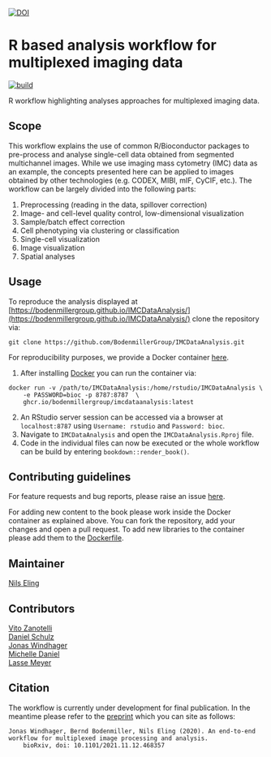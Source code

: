 [![DOI](https://zenodo.org/badge/DOI/10.5281/zenodo.6806449.svg)](https://doi.org/10.5281/zenodo.6806449)

# R based analysis workflow for multiplexed imaging data

<!-- badges: start -->
[![build](https://github.com/BodenmillerGroup/IMCDataAnalysis/actions/workflows/build.yml/badge.svg)](https://github.com/BodenmillerGroup/IMCDataAnalysis/actions/workflows/build.yml)
<!-- badges: end -->

R workflow highlighting analyses approaches for multiplexed imaging data.

## Scope


This workflow explains the use of common R/Bioconductor packages to pre-process and analyse single-cell data obtained from segmented multichannel images.
While we use imaging mass cytometry (IMC) data as an example, the concepts presented here can be applied to images obtained by other technologies (e.g. CODEX, MIBI, mIF, CyCIF, etc.).
The workflow can be largely divided into the following parts:

1. Preprocessing (reading in the data, spillover correction)
2. Image- and cell-level quality control, low-dimensional visualization
3. Sample/batch effect correction
4. Cell phenotyping via clustering or classification
5. Single-cell visualization
6. Image visualization
7. Spatial analyses

## Usage

To reproduce the analysis displayed at [https://bodenmillergroup.github.io/IMCDataAnalysis/](https://bodenmillergroup.github.io/IMCDataAnalysis/) clone the repository via:

```
git clone https://github.com/BodenmillerGroup/IMCDataAnalysis.git
```

For reproducibility purposes, we provide a Docker container [here](https://github.com/BodenmillerGroup/IMCDataAnalysis/pkgs/container/imcdataanalysis).

1. After installing [Docker](https://docs.docker.com/get-docker/) you can run the container via:

```
docker run -v /path/to/IMCDataAnalysis:/home/rstudio/IMCDataAnalysis \
	-e PASSWORD=bioc -p 8787:8787  \
	ghcr.io/bodenmillergroup/imcdataanalysis:latest
```

2. An RStudio server session can be accessed via a browser at `localhost:8787` using `Username: rstudio` and `Password: bioc`.  
3. Navigate to `IMCDataAnalysis` and open the `IMCDataAnalysis.Rproj` file.  
4. Code in the individual files can now be executed or the whole workflow can be build by entering `bookdown::render_book()`.

## Contributing guidelines

For feature requests and bug reports, please raise an issue [here](https://github.com/BodenmillerGroup/IMCDataAnalysis/issues).

For adding new content to the book please work inside the Docker container as explained above.
You can fork the repository, add your changes and open a pull request.
To add new libraries to the container please add them to the [Dockerfile](Dockerfile).

## Maintainer

[Nils Eling](https://github.com/nilseling)

## Contributors

[Vito Zanotelli](https://github.com/votti)  
[Daniel Schulz](https://github.com/SchulzDan)  
[Jonas Windhager](https://github.com/jwindhager)   
[Michelle Daniel](https://github.com/michdaniel)  
[Lasse Meyer](https://github.com/lassedochreden)

## Citation

The workflow is currently under development for final publication.
In the meantime please refer to the 
[preprint](https://www.biorxiv.org/content/10.1101/2021.11.12.468357v1) 
which you can site as follows:

```
Jonas Windhager, Bernd Bodenmiller, Nils Eling (2020). An end-to-end workflow for multiplexed image processing and analysis. 
    bioRxiv, doi: 10.1101/2021.11.12.468357
```
